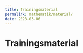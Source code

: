 ```yaml
---
title: Trainingsmaterial
permalink: mathematik/material/
date: 2023-03-06
---
```


# Trainingsmaterial
